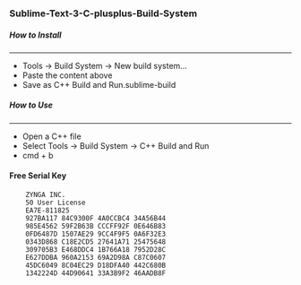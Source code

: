 ### Sublime-Text-3-C-plusplus-Build-System

##### How to Install
----------------------------------------------------------------------------------------------------------------------------
  - Tools -> Build System -> New build system...
  - Paste the content above
  - Save as C++ Build and Run.sublime-build
  
  
  
##### How to Use
------------------------------------------------------------------------------------------------------------------------------- 
  - Open a C++ file
  - Select Tools -> Build System -> C++ Build and Run
  - cmd + b


#### Free Serial Key
  ```
      ZYNGA INC.
      50 User License
      EA7E-811825
      927BA117 84C9300F 4A0CCBC4 34A56B44
      985E4562 59F2B63B CCCFF92F 0E646B83
      0FD6487D 1507AE29 9CC4F9F5 0A6F32E3
      0343D868 C18E2CD5 27641A71 25475648
      309705B3 E468DDC4 1B766A18 7952D28C
      E627DDBA 960A2153 69A2D98A C87C0607
      45DC6049 8C04EC29 D18DFA40 442C680B
      1342224D 44D90641 33A3B9F2 46AADB8F
      
  ```
